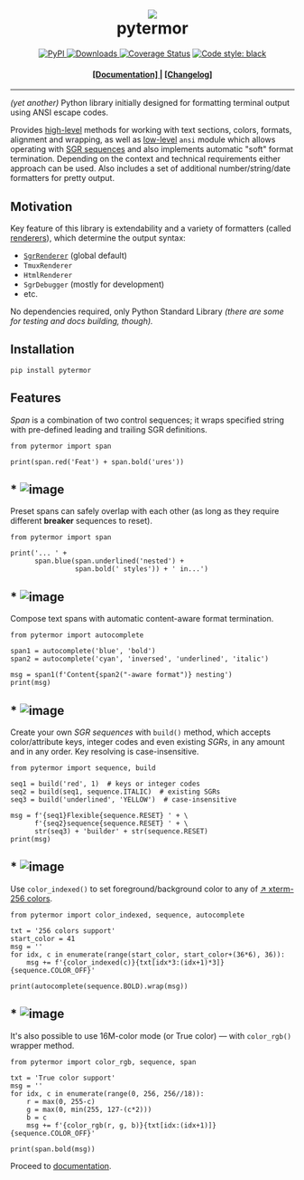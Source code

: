 <h1 align="center">
    <img src="https://user-images.githubusercontent.com/50381946/167745623-66bcb825-f787-4f8a-a317-18775d3f104a.png">
    <br>
    pytermor
</h1>

<p align="center">
    <a href="https://pypi.org/project/pytermor/">
      <img alt="PyPI" src="https://img.shields.io/pypi/v/pytermor">
    </a>
    <a href="https://pepy.tech/project/pytermor/">
      <img alt="Downloads" src="https://pepy.tech/badge/pytermor">
    </a>
    <a href='https://coveralls.io/github/delameter/pytermor?branch=dev'><img src='https://coveralls.io/repos/github/delameter/pytermor/badge.svg?branch=dev' alt='Coverage Status' /></a>
    <a href="https://github.com/psf/black">
        <img alt="Code style: black" src="https://img.shields.io/badge/code%20style-black-000000.svg">
    </a>
</p>

<h4 align="center">
    <a href="https://pytermor.dlup.link">
      [Documentation]
    </a>
    |
    <a href="CHANGES.rst">
      [Changelog]
    </a>
</h4>
<hr>

_(yet another)_ Python library initially designed for formatting terminal output using ANSI escape codes.

Provides [high-level](guide.high-level) methods for working with text sections, colors, formats, alignment and wrapping, as well as [low-level](guide.low-level) `ansi` module which allows operating with [SGR sequences](SequenceSGR) and also implements automatic "soft" format termination. Depending on the context and technical requirements either approach can be used. Also includes a set of additional number/string/date formatters for pretty output.


## Motivation

Key feature of this library is extendability and a variety of formatters (called [renderers](guide.renderers)), which determine the output syntax:

- [`SgrRenderer`](SgrRenderer) (global default)
- `TmuxRenderer`
- `HtmlRenderer`
- `SgrDebugger` (mostly for development)
- etc.

No dependencies required, only Python Standard Library _(there are some for testing and docs building, though)._


## Installation

    pip install pytermor


## Features

_Span_ is a combination of two control sequences; it wraps specified string with pre-defined leading and trailing SGR definitions.

```python3
from pytermor import span

print(span.red('Feat') + span.bold('ures'))
```


## * ![image](https://user-images.githubusercontent.com/50381946/161387692-4374edcb-c1fe-438f-96f1-dae3c5ad4088.png)

Preset spans can safely overlap with each other (as long as they require different **breaker** sequences to reset).

```python3
from pytermor import span

print('... ' +
      span.blue(span.underlined('nested') +
                span.bold(' styles')) + ' in...')
```

## * ![image](https://user-images.githubusercontent.com/50381946/161387711-23746520-419b-4917-9401-257854ff2d8a.png)

Compose text spans with automatic content-aware format termination.

```python3
from pytermor import autocomplete

span1 = autocomplete('blue', 'bold')
span2 = autocomplete('cyan', 'inversed', 'underlined', 'italic')

msg = span1(f'Content{span2("-aware format")} nesting')
print(msg)
```

## * ![image](https://user-images.githubusercontent.com/50381946/161387734-677d5b10-15c1-4926-933f-b1144b0ce5cb.png)

Create your own _SGR_ _sequences_ with `build()` method, which accepts color/attribute keys, integer codes and even existing _SGRs_, in any amount and in any order. Key resolving is case-insensitive.

```python3
from pytermor import sequence, build

seq1 = build('red', 1)  # keys or integer codes
seq2 = build(seq1, sequence.ITALIC)  # existing SGRs
seq3 = build('underlined', 'YELLOW')  # case-insensitive

msg = f'{seq1}Flexible{sequence.RESET} ' + \
      f'{seq2}sequence{sequence.RESET} ' + \
      str(seq3) + 'builder' + str(sequence.RESET)
print(msg)
```

## * ![image](https://user-images.githubusercontent.com/50381946/161387746-0a94e3d2-8295-478c-828c-333e99e5d50a.png)

Use `color_indexed()` to set foreground/background color to any of [↗ xterm-256 colors](https://www.ditig.com/256-colors-cheat-sheet).

```python3
from pytermor import color_indexed, sequence, autocomplete

txt = '256 colors support'
start_color = 41
msg = ''
for idx, c in enumerate(range(start_color, start_color+(36*6), 36)):
    msg += f'{color_indexed(c)}{txt[idx*3:(idx+1)*3]}{sequence.COLOR_OFF}'

print(autocomplete(sequence.BOLD).wrap(msg))
```

## * ![image](https://user-images.githubusercontent.com/50381946/161411577-743b9a81-eac3-47c0-9b59-82b289cc0f45.png)

It's also possible to use 16M-color mode (or True color) &mdash; with `color_rgb()` wrapper method.

```python3
from pytermor import color_rgb, sequence, span

txt = 'True color support'
msg = ''
for idx, c in enumerate(range(0, 256, 256//18)):
    r = max(0, 255-c)
    g = max(0, min(255, 127-(c*2)))
    b = c
    msg += f'{color_rgb(r, g, b)}{txt[idx:(idx+1)]}{sequence.COLOR_OFF}'

print(span.bold(msg))
```

Proceed to [documentation](wip).
